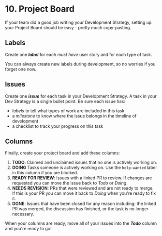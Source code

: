 # 10. Project Board

If your team did a good job writing your Development Strategy, setting up your Project Board should be easy - pretty much copy-pasting.

## Labels

Create one _**label**_ for each _must have_ user story and for each type of task.

You can always create new labels during development, so no worries if you forget one now.

## Issues

Create one _**issue**_ for each task in your Development Strategy. A task in your Dev Strategy is a single bullet point. Be sure each issue has:

* _labels_ to tell what types of work are included in this task
* a _milestone_ to know where the issue belongs in the timeline of development
* a checklist to track your progress on this task

## Columns

Finally, create your project board and add these columns:

1. **TODO**: Claimed and unclaimed issues that no one is actively working on.
2. **DOING** Tasks someone is actively working on. Use the `help-wanted` label in this column if you are blocked.
3. **READY FOR REVIEW**: Issues with a linked PR to review. If changes are requested you can move the issue back to _Todo_ or _Doing_.
4. **NEEDS REVISION**: PRs that were reviewed and are not ready to merge. If this is your PR you can move it back to _Doing_ when you're ready to fix it.
5. **DONE**: Issues that have been closed for any reason including: the linked PR was merged, the discussion has finished, or the task is no longer necessary.

When your columns are ready, move all of your issues into the _**Todo**_ column and you're ready to go!


